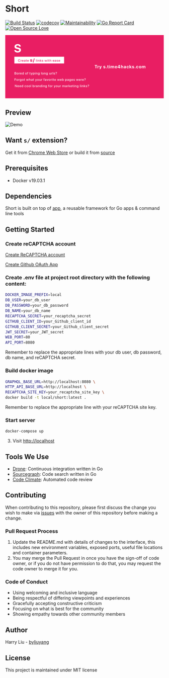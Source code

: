 # Short
[![Build Status](https://ci.time4hacks.com/api/badges/byliuyang/short/status.svg)](https://ci.time4hacks.com/byliuyang/short)
[![codecov](https://codecov.io/gh/byliuyang/short/branch/master/graph/badge.svg)](https://codecov.io/gh/byliuyang/short)
[![Maintainability](https://api.codeclimate.com/v1/badges/408644627586328ddd6c/maintainability)](https://codeclimate.com/github/byliuyang/short/maintainability)
[![Go Report Card](https://goreportcard.com/badge/github.com/byliuyang/short)](https://goreportcard.com/report/github.com/byliuyang/short)
[![Open Source Love](https://badges.frapsoft.com/os/mit/mit.svg?v=102)](https://github.com/byliuyang/short)

![Demo](promo/marquee.png)

## Preview
![Demo](doc/demo.gif)

## Want `s/` extension?
Get it from [Chrome Web Store](https://s.time4hacks.com/r/ext) or build it from [source](https://github.com/byliuyang/short-ext)

## Prerequisites
- Docker v19.03.1

## Dependencies
Short is built on top of [app](https://github.com/byliuyang/app), a reusable framework for Go apps & command line tools

## Getting Started
### Create reCAPTCHA account
[Create ReCAPTCHA account](http://www.google.com/recaptcha/admin)

[Create Github OAuth App](https://github.com/settings/developers)

### Create .env file at project root directory with the following content:
```bash
DOCKER_IMAGE_PREFIX=local
DB_USER=your_db_user
DB_PASSWORD=your_db_password
DB_NAME=your_db_name
RECAPTCHA_SECRET=your_recaptcha_secret
GITHUB_CLIENT_ID=your_Github_client_id
GITHUB_CLIENT_SECRET=your_Github_client_secret
JWT_SECRET=your_JWT_secret
WEB_PORT=80
API_PORT=8080
```
Remember to replace the appropriate lines with your db user, db password, db name, and reCAPTCHA secret.

### Build docker image
```bash
GRAPHQL_BASE_URL=http://localhost:8080 \
HTTP_API_BASE_URL=http://localhost \
RECAPTCHA_SITE_KEY=your_recaptcha_site_key \
docker build -t local/short:latest .
```
Remember to replace the appropriate line with your reCAPTCHA site key.

### Start server
```bash
docker-compose up
```

3. Visit [http://localhost](http://localhost)

## Tools We Use
- [Drone](https://ci.time4hacks.com/byliuyang/short/): Continuous integration written in Go
- [Sourcegraph](https://cs.time4hacks.com/github.com/byliuyang/short): Code search written in Go
- [Code Climate](https://codeclimate.com/github/byliuyang/short): Automated code review

## Contributing
When contributing to this repository, please first discuss the change you wish to make via [issues](https://github.com/byliuyang/short/issues) with the owner of this repository before making a change.

### Pull Request Process
1. Update the README.md with details of changes to the interface, this includes new environment 
   variables, exposed ports, useful file locations and container parameters.
2. You may merge the Pull Request in once you have the sign-off of code owner, or if you 
   do not have permission to do that, you may request the code owner to merge it for you.

### Code of Conduct
- Using welcoming and inclusive language
- Being respectful of differing viewpoints and experiences
- Gracefully accepting constructive criticism
- Focusing on what is best for the community
- Showing empathy towards other community members
   
## Author
Harry Liu - [byliuyang](https://github.com/byliuyang)

## License
This project is maintained under MIT license
